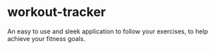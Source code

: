 # workout-tracker
An easy to use and sleek application to follow your exercises, to help achieve your fitness goals.
